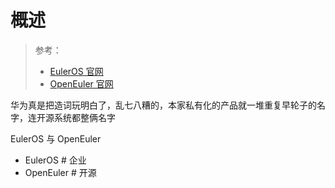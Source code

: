 # 概述

> 参考：
> 
> - [EulerOS 官网](https://developer.huaweicloud.com/ict/cn/site-euleros/euleros)
> - [OpenEuler 官网](https://www.openeuler.org/zh/)

华为真是把造词玩明白了，乱七八糟的，本家私有化的产品就一堆重复早轮子的名字，连开源系统都整俩名字

EulerOS 与 OpenEuler

- EulerOS # 企业
- OpenEuler # 开源


